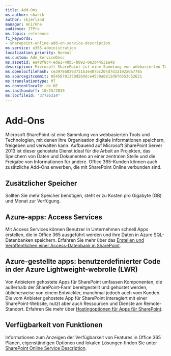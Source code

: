 ```yaml
---
title: Add-Ons
ms.author: sharik
author: skjerland
manager: mnirkhe
audience: ITPro
ms.topic: reference
f1_keywords:
- sharepoint-online-add-on-service-description
ms.service: o365-administration
localization_priority: Normal
ms.custom: Adm_ServiceDesc
ms.assetid: ea48f8c4-ede1-40b5-b092-0e3d44531e48
description: Microsoft SharePoint ist eine Sammlung von webbasierten Tools und Technologien, mit denen Ihre Organisation digitale Informationen speichern, freigeben und verwalten kann. Aufbauend auf Microsoft SharePoint Server 2013 ist dieser gehostete Dienst ideal für die Arbeit an Projekten, das Speichern von Daten und Dokumenten an einer zentralen Stelle und die Freigabe von Informationen für andere. Office 365-Kunden können auch zusätzliche Add-Ons erwerben, die mit SharePoint Online verbunden sind.
ms.openlocfilehash: ce39786029373163e407bc204d7d33192a0a7785
ms.sourcegitcommit: 05458701350d269dce45c9a0812d67d653c52621
ms.translationtype: MT
ms.contentlocale: de-DE
ms.lasthandoff: 10/25/2019
ms.locfileid: "37726314"
---
```

# <a name="add-ons"></a>Add-Ons

Microsoft SharePoint ist eine Sammlung von webbasierten Tools und Technologien, mit denen Ihre Organisation digitale Informationen speichern, freigeben und verwalten kann. Aufbauend auf Microsoft SharePoint Server 2013 ist dieser gehostete Dienst ideal für die Arbeit an Projekten, das Speichern von Daten und Dokumenten an einer zentralen Stelle und die Freigabe von Informationen für andere. Office 365-Kunden können auch zusätzliche Add-Ons erwerben, die mit SharePoint Online verbunden sind.
  
## <a name="additional-storage"></a>Zusätzlicher Speicher

Sollten Sie mehr Speicher benötigen, steht er zu Kosten pro Gigabyte (GB) und Monat zur Verfügung.
  
## <a name="azure-provisioned-apps-access-services"></a>Azure-apps: Access Services

Mit Access Services können Benutzer in Unternehmen schnell Apps erstellen, die in Office 365 ausgeführt werden und ihre Daten in Azure SQL-Datenbanken speichern. Erfahren Sie mehr über das [Erstellen und Veröffentlichen einer Access-Datenbank in SharePoint](https://go.microsoft.com/fwlink/p/?LinkID=393754).
  
## <a name="azure-provisioned-apps-custom-code-in-azure-lightweight-web-role-lwr"></a>Azure-gestellte apps: benutzerdefinierter Code in der Azure Lightweight-webrolle (LWR)

Von Anbietern gehostete Apps für SharePoint umfassen Komponenten, die außerhalb der SharePoint-Farm bereitgestellt und gehostet werden, üblicherweise von einem Entwickler, manchmal jedoch auch vom Kunden. Die vom Anbieter gehostete App für SharePoint interagiert mit einer SharePoint-Website, nutzt aber auch Ressourcen und Dienste am Remote-Standort. Erfahren Sie mehr über [Hostingoptionen für Apps für SharePoint](https://go.microsoft.com/fwlink/?LinkId=271314).
  
## <a name="feature-availability"></a>Verfügbarkeit von Funktionen

Informationen zum Anzeigen der Verfügbarkeit von Features in Office 365 Plänen, eigenständigen Optionen und lokalen Lösungen finden Sie unter [SharePoint Online Service Description](sharepoint-online-service-description.md).
  